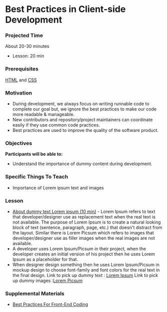 # Best Practices in Client-side Development

### Projected Time
About 20-30 minutes
- Lesson: 20 min

### Prerequisites
[HTML](https://github.com/Techtonica/curriculum/blob/master/html/html.md) and [CSS](https://github.com/Techtonica/curriculum/blob/master/css/css.md)

### Motivation
- During development, we always focus on writing runnable code to complete our goal but, we ignore the best practices to make our code more readable & manageable.
- New contributors and repository/project maintainers can coordinate easily if they use common code practices.
- Best practices are used to improve the quality of the software product.

### Objectives
**Participants will be able to:**
- Understand the importance of dummy content during development.

### Specific Things To Teach
- Importance of Lorem ipsum text and images

### Lesson

- [About dummy text Lorem ipsum (10 min)](https://www.blindtextgenerator.com/about-lorem-ipsum) - Lorem Ipsum refers to text that developer/designer use as replacement text when the real text is not available. The purpose of Lorem Ipsum is to create a natural looking block of text (sentence, paragraph, page, etc.) that doesn't distract from the layout. Similar there is Lorem Picsum which refers to images that developer/designer use as filler images when the real images are not available.
- A developer uses Lorem Ipsum/Picsum in their project, when the developer creates an initial version of his project then he uses Lorem Ipsum as a placeholder for that.
- When designer design something then he uses Lorem Ipsum/Picsum in mockup design to choose font-family and font colors for the real text in the final design.
Link to pick up dummy text : [Lorem Ipsum](https://www.lipsum.com/)
Link to pick up dummy images :[Lorem Picsum](https://picsum.photos/)


### Supplemental Materials
- [Best Practices For Front-End Coding](https://www.belatrixsf.com/blog/best-practices-for-front-end-coding/)

